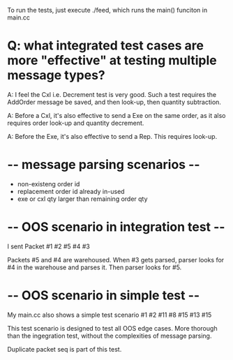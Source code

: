 To run the tests, just execute ./feed, which runs the main() funciton in main.cc

# Q: what integrated test cases are more "effective" at testing multiple message types?

A: I feel the Cxl i.e. Decrement test is very good. Such a test requires the AddOrder message be saved, and then look-up, then quantity subtraction.

A: Before a Cxl, it's also effective to send a Exe on the same order, as it also requires order look-up and quantity decrement.

A: Before the Exe, it's also effective to send a Rep. This requires look-up.

# -- message parsing scenarios --
* non-existeng order id 
* replacement order id already in-used
* exe or cxl qty larger than remaining order qty

# -- OOS scenario in integration test --
I sent Packet #1 #2 #5 #4 #3

Packets #5 and #4 are warehoused. When #3 gets parsed, parser looks for #4 in the warehouse and parses it. Then parser looks for #5.

# -- OOS scenario in simple test --
My main.cc also shows a simple test scenario #1 #2 #11 #8 #15 #13 #15

This test scenario is designed to test all OOS edge cases. More thorough than the ingegration test, without the complexities of message parsing.

Duplicate packet seq is part of this test.